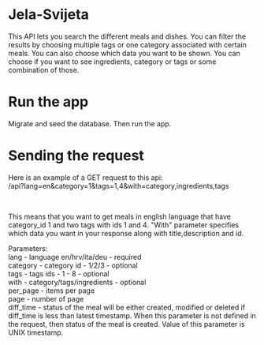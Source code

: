 # Jela-Svijeta
This API lets you search the different meals and dishes.
You can filter the results by choosing multiple tags or one category associated with certain meals.
You can also choose which data you want to be shown. You can choose if you want to see ingredients, category or tags or some combination of those.

# Run the app
Migrate and seed the database.
Then run the app.

# Sending the request
<p>Here is an example of a GET request to this api:<br>
/api?lang=en&category=1&tags=1,4&with=category,ingredients,tags</p>
<br>
<p>This means that you want to get meals in english language that have category_id 1 and two tags with ids 1 and 4. "With" parameter specifies which data you want in your response along with title,description and id.</p>

<p>
Parameters:<br>
lang - language en/hrv/ita/deu - required<br>
category - category id - 1/2/3 - optional<br>
tags - tags ids - 1 - 8 - optional<br>
with - category/tags/ingredients - optional<br>
per_page - items per page<br>
page - number of page<br>
diff_time - status of the meal will be either created, modified or deleted if diff_time is less than
latest timestamp. When this parameter is not defined in the request, then status of the meal is created.
Value of this parameter is UNIX timestamp.
</p>
